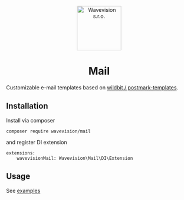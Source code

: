 <p align="center"><a href="https://github.com/wavevision"><img alt="Wavevision s.r.o." src="https://wavevision.com/images/wavevision-logo.png" width="120" /></a></p>
<h1 align="center">Mail</h1>

Customizable e-mail templates
based on [wildbit / postmark-templates](https://github.com/wildbit/postmark-templates).

## Installation

Install via composer

```
composer require wavevision/mail
```

and register DI extension

```
extensions:
    wavevisionMail: Wavevision\Mail\DI\Extension
```

## Usage

See [examples](examples/src/MailExamples/MailTemplateFactory.php)
